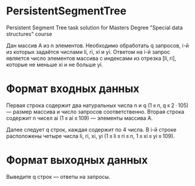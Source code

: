 # PersistentSegmentTree
Persistent Segment Tree task solution for Masters Degree "Special data structures" course

Дан массив A из n элементов. Необходимо обработать q запросов, i-й из которых задаётся числами li, ri, xi и yi. Ответом на i-й запрос является число элементов массива с индексами из отрезка [li, ri], которые не меньше xi и не больше yi.

# Формат входных данных
Первая строка содержит два натуральных числа n и q (1 ≤ n, q ≤ 2 ⋅ 105) — размер массива и число запросов соответственно.
Вторая строка содержит n чисел ai (1 ≤ ai ≤ 109) — элементы массива A.

Далее следует q строк, каждая содержит по 4 числа. В i-й строке расположены четыре числа li, ri, xi, yi (1 ≤ li ≤ ri ≤ n, 1 ≤ xi ≤ yi ≤ 109).

# Формат выходных данных
Выведите q строк — ответы на запросы.
